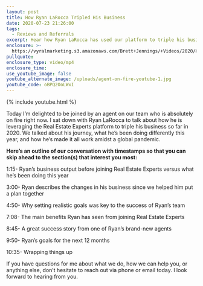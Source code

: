 ```yaml
---
layout: post
title: How Ryan LaRocca Tripled His Business
date: 2020-07-23 21:26:00
tags:
  - Reviews and Referrals
excerpt: Hear how Ryan LaRocca has used our platform to triple his business in 2020.
enclosure: >-
  https://vyralmarketing.s3.amazonaws.com/Brett+Jennings/+Videos/2020/How+Ryan+LaRocca+Tripled+His+Business.mp4
pullquote:
enclosure_type: video/mp4
enclosure_time:
use_youtube_image: false
youtube_alternate_image: /uploads/agent-on-fire-youtube-1.jpg
youtube_code: oBPQ2OoLWxI
---
```


{% include youtube.html %}

Today I’m delighted to be joined by an agent on our team who is absolutely on fire right now. I sat down with Ryan LaRocca to talk about how he is leveraging the Real Estate Experts platform to triple his business so far in 2020. We talked about his journey, what he’s been doing differently this year, and how he’s made it all work amidst a global pandemic.&nbsp;

**Here’s an outline of our conversation with timestamps so that you can skip ahead to the section(s) that interest you most:**

1:15- Ryan’s business output before joining Real Estate Experts versus what he’s been doing this year

3:00- Ryan describes the changes in his business since we helped him put a plan together

4:50- Why setting realistic goals was key to the success of Ryan’s team

7:08- The main benefits Ryan has seen from joining Real Estate Experts

8:45- A great success story from one of Ryan’s brand-new agents

9:50- Ryan’s goals for the next 12 months

10:35- Wrapping things up

If you have questions for me about what we do, how we can help you, or anything else, don’t hesitate to reach out via phone or email today. I look forward to hearing from you.